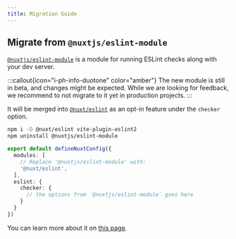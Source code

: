 ```yaml
---
title: Migration Guide
---
```


## Migrate from `@nuxtjs/eslint-module`

[`@nuxtjs/eslint-module`](https://github.com/nuxt-modules/eslint) is a module for running ESLint checks along with your dev server. 

:::callout{icon="i-ph-info-duotone" color="amber"}
The new module is still in beta, and changes might be expected. While we are looking for feedback, we recommend to not migrate to it yet in production projects.
:::

It will be merged into [`@nuxt/eslint`](/packages/eslint) as an opt-in feature under the `checker` option.

```bash
npm i -D @nuxt/eslint vite-plugin-eslint2
npm uninstall @nuxtjs/eslint-module
```

```ts [nuxt.config.ts]
export default defineNuxtConfig({
  modules: [
    // Replace '@nuxtjs/eslint-module' with:
    '@nuxt/eslint',
  ],
  eslint: {
    checker: {
      // the options from `@nuxtjs/eslint-module` goes here
    }
  }
})
```

You can learn more about it on [this page](/packages/module#dev-server-checker).
